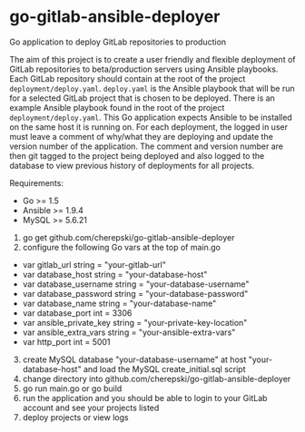 # go-gitlab-ansible-deployer
Go application to deploy GitLab repositories to production

The aim of this project is to create a user friendly and flexible deployment of GitLab repositories to beta/production servers using Ansible playbooks.  Each GitLab repository should contain at the root of the project ```deployment/deploy.yaml```.  ```deploy.yaml``` is the Ansible playbook that will be run for a selected GitLab project that is chosen to be deployed.  There is an example Ansible playbook found in the root of the project ```deployment/deploy.yaml```.  This Go application expects Ansible to be installed on the same host it is running on.  For each deployment, the logged in user must leave a comment of why/what they are deploying and update the version number of the application.  The comment and version number are then git tagged to the project being deployed and also logged to the database to view previous history of deployments for all projects.

Requirements:
- Go >= 1.5
- Ansible >= 1.9.4
- MySQL >= 5.6.21

1. go get github.com/cherepski/go-gitlab-ansible-deployer
2. configure the following Go vars at the top of main.go
  - var gitlab_url string = "your-gitlab-url"
  - var database_host string = "your-database-host"
  - var database_username string = "your-database-username"
  - var database_password string = "your-database-password"
  - var database_name string = "your-database-name"
  - var database_port int = 3306
  - var ansible_private_key string = "your-private-key-location"
  - var ansible_extra_vars string = "your-ansible-extra-vars"
  - var http_port int = 5001
3. create MySQL database "your-database-username" at host "your-database-host" and load the MySQL create_initial.sql script
4. change directory into github.com/cherepski/go-gitlab-ansible-deployer
5. go run main.go or go build
5. run the application and you should be able to login to your GitLab account and see your projects listed
6. deploy projects or view logs
